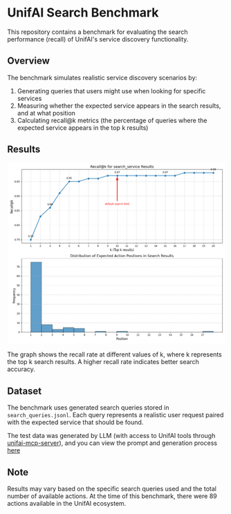 # UnifAI Search Benchmark

This repository contains a benchmark for evaluating the search performance (recall) of UnifAI's service discovery functionality.

## Overview

The benchmark simulates realistic service discovery scenarios by:

1. Generating queries that users might use when looking for specific services
2. Measuring whether the expected service appears in the search results, and at what position
3. Calculating recall@k metrics (the percentage of queries where the expected service appears in the top k results)

## Results

![Recall at K Graph](recall_at_k.png)

The graph shows the recall rate at different values of k, where k represents the top k search results. A higher recall rate indicates better search accuracy.

## Dataset

The benchmark uses generated search queries stored in `search_queries.jsonl`. Each query represents a realistic user request paired with the expected service that should be found.

The test data was generated by LLM (with access to UnifAI tools through [unifai-mcp-server](https://github.com/unifai-network/unifai-mcp-server)), and you can view the prompt and generation process [here](https://claude.ai/share/1e3036fe-4161-4b45-bf67-cab8a86047b5)

## Note

Results may vary based on the specific search queries used and the total number of available actions. At the time of this benchmark, there were 89 actions available in the UnifAI ecosystem.
